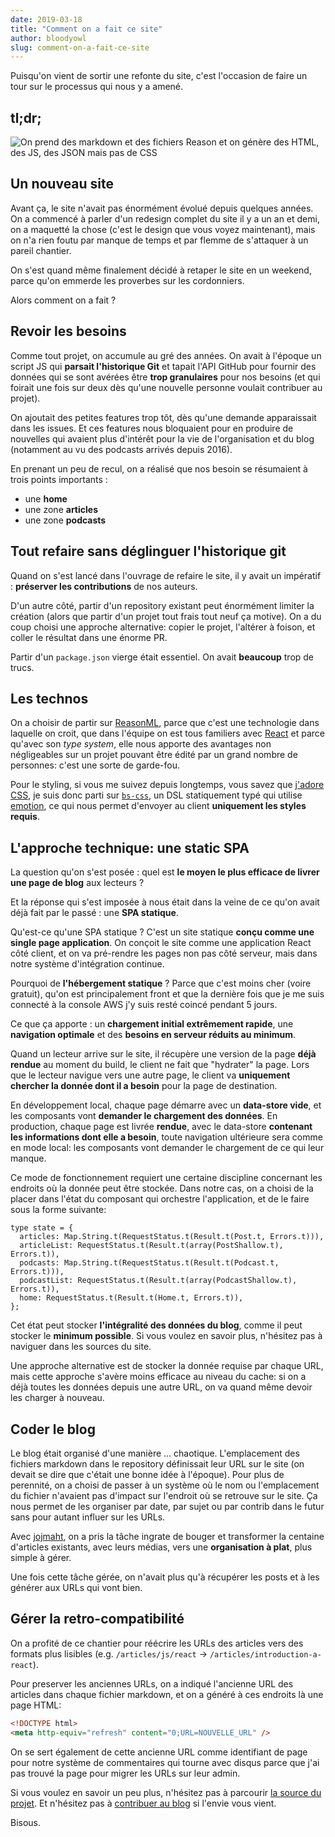 ```yaml
---
date: 2019-03-18
title: "Comment on a fait ce site"
author: bloodyowl
slug: comment-on-a-fait-ce-site
---
```


Puisqu'on vient de sortir une refonte du site, c'est l'occasion de faire un tour sur le processus qui nous y a amené.

## tl;dr;

![On prend des markdown et des fichiers Reason et on génère des HTML, des JS, des JSON mais pas de CSS](/images/articles/2019-03-18-comment-on-a-fait-ce-site/serious-graph.svg)

## Un nouveau site

Avant ça, le site n'avait pas énormément évolué depuis quelques années. On a commencé à parler d'un redesign complet du site il y a un an et demi, on a maquetté la chose (c'est le design que vous voyez maintenant), mais on n'a rien foutu par manque de temps et par flemme de s'attaquer à un pareil chantier.

On s'est quand même finalement décidé à retaper le site en un weekend, parce qu'on emmerde les proverbes sur les cordonniers.

Alors comment on a fait ?

## Revoir les besoins

Comme tout projet, on accumule au gré des années. On avait à l'époque un script JS qui **parsait l'historique Git** et tapait l'API GitHub pour fournir des données qui se sont avérées être **trop granulaires** pour nos besoins (et qui foirait une fois sur deux dès qu'une nouvelle personne voulait contribuer au projet).

On ajoutait des petites features trop tôt, dès qu'une demande apparaissait dans les issues. Et ces features nous bloquaient pour en produire de nouvelles qui avaient plus d'intérêt pour la vie de l'organisation et du blog (notamment au vu des podcasts arrivés depuis 2016).

En prenant un peu de recul, on a réalisé que nos besoin se résumaient à trois points importants :

- une **home**
- une zone **articles**
- une zone **podcasts**

## Tout refaire sans déglinguer l'historique git

Quand on s'est lancé dans l'ouvrage de refaire le site, il y avait un impératif : **préserver les contributions** de nos auteurs.

D'un autre côté, partir d'un repository existant peut énormément limiter la création (alors que partir d'un projet tout frais tout neuf ça motive). On a du coup choisi une approche alternative: copier le projet, l'altérer à foison, et coller le résultat dans une énorme PR.

Partir d'un `package.json` vierge était essentiel. On avait **beaucoup** trop de trucs.

## Les technos

On a choisir de partir sur [ReasonML](/articles/introduction-a-reasonml), parce que c'est une technologie dans laquelle on croit, que dans l'équipe on est tous familiers avec [React](/articles/reason-react-pour-une-ui-qu-elle-est-bien-typee) et parce qu'avec son _type system_, elle nous apporte des avantages non négligeables sur un projet pouvant être édité par un grand nombre de personnes: c'est une sorte de garde-fou.

Pour le styling, si vous me suivez depuis longtemps, vous savez que [j'adore CSS](/articles/pourquoi-j-ai-arrete-d-utiliser-css), je suis donc parti sur [`bs-css`](https://github.com/SentiaAnalytics/bs-css/), un DSL statiquement typé qui utilise [emotion](https://emotion.sh), ce qui nous permet d'envoyer au client **uniquement les styles requis**.

## L'approche technique: une static SPA

La question qu'on s'est posée : quel est **le moyen le plus efficace de livrer une page de blog** aux lecteurs ?

Et la réponse qui s'est imposée à nous était dans la veine de ce qu'on avait déjà fait par le passé : une **SPA statique**.

Qu'est-ce qu'une SPA statique ? C'est un site statique **conçu comme une single page application**. On conçoit le site comme une application React côté client, et on va pré-rendre les pages non pas côté serveur, mais dans notre système d'intégration continue.

Pourquoi de **l'hébergement statique** ? Parce que c'est moins cher (voire gratuit), qu'on est principalement front et que la dernière fois que je me suis connecté à la console AWS j'y suis resté coincé pendant 5 jours.

Ce que ça apporte : un **chargement initial extrêmement rapide**, une **navigation optimale** et des **besoins en serveur réduits au minimum**.

Quand un lecteur arrive sur le site, il récupère une version de la page **déjà rendue** au moment du build, le client ne fait que "hydrater" la page. Lors que le lecteur navigue vers une autre page, le client va **uniquement chercher la donnée dont il a besoin** pour la page de destination.

En développement local, chaque page démarre avec un **data-store vide**, et les composants vont **demander le chargement des données**. En production, chaque page est livrée **rendue**, avec le data-store **contenant les informations dont elle a besoin**, toute navigation ultérieure sera comme en mode local: les composants vont demander le chargement de ce qui leur manque.

Ce mode de fonctionnement requiert une certaine discipline concernant les endroits où la donnée peut être stockée. Dans notre cas, on a choisi de la placer dans l'état du composant qui orchestre l'application, et de le faire sous la forme suivante:

```reason
type state = {
  articles: Map.String.t(RequestStatus.t(Result.t(Post.t, Errors.t))),
  articleList: RequestStatus.t(Result.t(array(PostShallow.t), Errors.t)),
  podcasts: Map.String.t(RequestStatus.t(Result.t(Podcast.t, Errors.t))),
  podcastList: RequestStatus.t(Result.t(array(PodcastShallow.t), Errors.t)),
  home: RequestStatus.t(Result.t(Home.t, Errors.t)),
};
```

Cet état peut stocker **l'intégralité des données du blog**, comme il peut stocker le **minimum possible**. Si vous voulez en savoir plus, n'hésitez pas à naviguer dans les sources du site.

Une approche alternative est de stocker la donnée requise par chaque URL, mais cette approche s'avère moins efficace au niveau du cache: si on a déjà toutes les données depuis une autre URL, on va quand même devoir les charger à nouveau.

## Coder le blog

Le blog était organisé d'une manière … chaotique. L'emplacement des fichiers markdown dans le repository définissait leur URL sur le site (on devait se dire que c'était une bonne idée à l'époque). Pour plus de perennité, on a choisi de passer à un système où le nom ou l'emplacement du fichier n'avaient pas d'impact sur l'endroit où se retrouve sur le site. Ça nous permet de les organiser par date, par sujet ou par contrib dans le futur sans pour autant influer sur les URLs.

Avec [jojmaht](https://twitter.com/jojmaht), on a pris la tâche ingrate de bouger et transformer la centaine d'articles existants, avec leurs médias, vers une **organisation à plat**, plus simple à gérer.

Une fois cette tâche gérée, on n'avait plus qu'à récupérer les posts et à les générer aux URLs qui vont bien.

## Gérer la retro-compatibilité

On a profité de ce chantier pour réécrire les URLs des articles vers des formats plus lisibles (e.g. `/articles/js/react` -> `/articles/introduction-a-react`).

Pour preserver les anciennes URLs, on a indiqué l'ancienne URL des articles dans chaque fichier markdown, et on a généré à ces endroits là une page HTML:

```html
<!DOCTYPE html>
<meta http-equiv="refresh" content="0;URL=NOUVELLE_URL" />
```

On se sert également de cette ancienne URL comme identifiant de page pour notre système de commentaires qui tourne avec disqus parce que j'ai pas trouvé la page pour migrer les URLs sur leur admin.

Si vous voulez en savoir un peu plus, n'hésitez pas à parcourir [la source du projet](https://github.com/putaindecode/putaindecode.io). Et n'hésitez pas à [contribuer au blog](https://github.com/putaindecode/putaindecode.io/blob/master/CONTRIBUTING.md) si l'envie vous vient.

Bisous.
